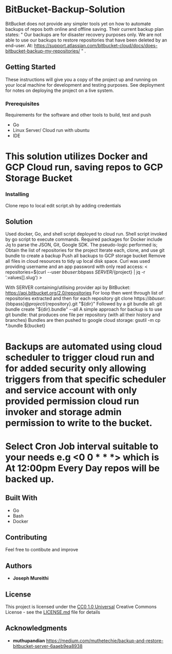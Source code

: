 # BitBucket-Backup-Solution
 BitBucket does not provide any simpler tools yet on how to automate backups of repos both online and offline saving. 
 Their current backup plan states: " Our backups are for disaster recovery purposes only. We are not able to use our backups to restore repositories that have been deleted by an end-user. At: https://support.atlassian.com/bitbucket-cloud/docs/does-bitbucket-backup-my-repositories/ " .   
## Getting Started

These instructions will give you a copy of the project up and running on
your local machine for development and testing purposes. See deployment
for notes on deploying the project on a live system.

### Prerequisites

Requirements for the software and other tools to build, test and push 
- Go
- Linux Server/ Cloud run with ubuntu
- IDE

# This solution utilizes Docker and GCP Cloud run, saving repos to GCP Storage Bucket

### Installing

Clone repo to local edit script.sh by adding credentials


## Solution
Used docker, Go, and shell script deployed to cloud run. Shell script invoked by go script to execute commands.
Required packages for Docker include Jq to parse the JSON, Git, Google SDK.
The pseudo-logic performed  is;
Obtain the list of repositories for the project
Iterate each, clone, and use git bundle to create a backup
Push all backups to GCP storage bucket
Remove all files in cloud resources to tidy up local disk space.
Curl was used providing username and an app password with only read access:
< repositories=$(curl --user $bbuser:$bbpass ${SERVER}/${project} | jq -r '.values[].slug') >

With SERVER containing/utilising provider api by BitBucket:
https://api.bitbucket.org/2.0/repositories
For loop then went through list of repositories extracted and then for each repository 
git clone https://${bbuser}:${bbpass}@${project}/${repository}.git "${dir}"
Followed by a git bundle all:
git bundle create "${dir}.bundle" --all
A simple approach for backup is to use git bundle: that produces one file per repository (with all their history and branches)
Bundles are then pushed to google cloud storage:
gsutil -m cp *.bundle ${bucket}

# Backups are automated using cloud scheduler to trigger cloud run and for added security only allowing triggers from that specific scheduler and service account with only provided permission cloud run invoker and storage admin permission to write to the bucket.
# Select Cron Job interval suitable to your needs e.g <0 0 * * *>   which is At 12:00pm Every Day repos will be backed up.


## Built With

  - Go
  - Bash
  - Docker

## Contributing

Feel free to contibute and improve

## Authors

  - **Joseph Mureithi** 

## License

This project is licensed under the [CC0 1.0 Universal](LICENSE.md)
Creative Commons License - see the [LICENSE.md](LICENSE.md) file for
details

## Acknowledgments

  - **muthupandian** https://medium.com/muthetechie/backup-and-restore-bitbucket-server-6aaeb9ea8938